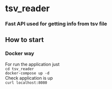 # tsv_reader

### Fast API used for getting info from tsv file

## How to start

### Docker way 

For run the application just  
`cd tsv_reader`  
`docker-compose up -d`  
Check application is up  
`curl localhost:8080`